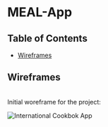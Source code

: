 # MEAL-App

## Table of Contents

- [Wireframes](#wireframes)



## Wireframes
<br>
Initial woreframe for the project:

![International Cookbok App](https://i.imgur.com/2zYPqU0.jpg "Wireframe")

